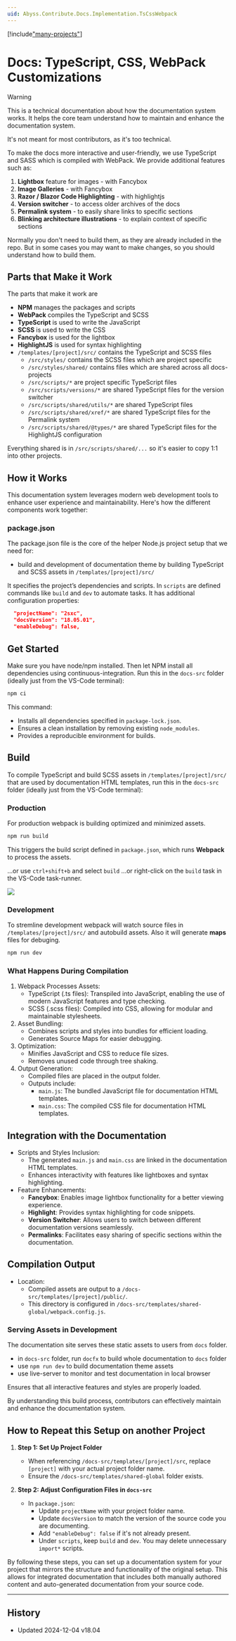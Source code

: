 ```yaml
---
uid: Abyss.Contribute.Docs.Implementation.TsCssWebpack
---
```


[!include["many-projects"](../_docs-for-many-projects.md)]

# Docs: TypeScript, CSS, WebPack Customizations

> [!WARNING]
> This is a technical documentation about how the documentation system works.
> It helps the core team understand how to maintain and enhance the documentation system.
>
> It's not meant for most contributors, as it's too technical.

To make the docs more interactive and user-friendly, we use TypeScript and SASS which is compiled with WebPack.
We provide additional features such as:

1. **Lightbox** feature for images - with Fancybox
1. **Image Galleries** - with Fancybox
1. **Razor / Blazor Code Highlighting** - with highlightjs
1. **Version switcher** - to access older archives of the docs
1. **Permalink system** - to easily share links to specific sections
1. **Blinking architecture illustrations** - to explain context of specific sections

Normally you don't need to build them, as they are already included in the repo.
But in some cases you may want to make changes, so you should understand how to build them.

## Parts that Make it Work

The parts that make it work are

* **NPM** manages the packages and scripts
* **WebPack** compiles the TypeScript and SCSS
* **TypeScript** is used to write the JavaScript
* **SCSS** is used to write the CSS
* **Fancybox** is used for the lightbox
* **HighlightJS** is used for syntax highlighting
* `/templates/[project]/src/` contains the TypeScript and SCSS files
  * `/src/styles/` contains the SCSS files which are project specific
  * `/src/styles/shared/` contains files which are shared across all docs-projects
  * `/src/scripts/*` are project specific TypeScript files
  * `/src/scripts/versions/*` are shared TypeScript files for the version switcher
  * `/src/scripts/shared/utils/*` are shared TypeScript files
  * `/src/scripts/shared/xref/*` are shared TypeScript files for the Permalink system
  * `/src/scripts/shared/@types/*` are shared TypeScript files for the HighlightJS configuration

Everything shared is in `/src/scripts/shared/...` so it's easier to copy 1:1 into other projects.

## How it Works

This documentation system leverages modern web development tools to enhance user experience and maintainability. Here's how the different components work together:

### package.json

The package.json file is the core of the helper Node.js project setup that we need for:

* build and development of documentation theme by building TypeScript and SCSS assets in `/templates/[project]/src/`

It specifies the project’s dependencies and scripts.
In `scripts` are defined commands like `build` and `dev` to automate tasks.
It has additional configuration properties:

```json
  "projectName": "2sxc",
  "docsVersion": "18.05.01",
  "enableDebug": false,
```

## Get Started

Make sure you have node/npm installed.
Then let NPM install all dependencies using continuous-integration.
Run this in the `docs-src` folder (ideally just from the VS-Code terminal):

```cmd
npm ci
```

This command:

* Installs all dependencies specified in `package-lock.json`.
* Ensures a clean installation by removing existing `node_modules`.
* Provides a reproducible environment for builds.

## Build

To compile TypeScript and build SCSS assets in `/templates/[project]/src/` that are used by documentation HTML templates, run this in the `docs-src` folder (ideally just from the VS-Code terminal):

### Production

For production webpack is building optimized and minimized assets.

```cmd
npm run build
```

This triggers the build script defined in `package.json`, which runs **Webpack** to process the assets.

...or use `ctrl+shift+b` and select `build`
...or right-click on the `build` task in the VS-Code task-runner.

<div gallery="vs-code">
  <img src="./assets/webpack-build.jpg">
</div>

### Development

To stremline development webpack will watch source files in `/templates/[project]/src/` and autobuild assets. Also it will generate **maps** files for debuging.

```cmd
npm run dev
```

### What Happens During Compilation

1. Webpack Processes Assets:
   * TypeScript (.ts files): Transpiled into JavaScript, enabling the use of modern JavaScript features and type checking.
   * SCSS (.scss files): Compiled into CSS, allowing for modular and maintainable stylesheets.
1. Asset Bundling:
   * Combines scripts and styles into bundles for efficient loading.
   * Generates Source Maps for easier debugging.
1. Optimization:
   * Minifies JavaScript and CSS to reduce file sizes.
   * Removes unused code through tree shaking.
1. Output Generation:
   * Compiled files are placed in the output folder.
   * Outputs include:
     * `main.js`: The bundled JavaScript file for documentation HTML templates.
     * `main.css`: The compiled CSS file for documentation HTML templates.

## Integration with the Documentation

* Scripts and Styles Inclusion:
  * The generated `main.js` and `main.css` are linked in the documentation HTML templates.
  * Enhances interactivity with features like lightboxes and syntax highlighting.
* Feature Enhancements:
  * **Fancybox**: Enables image lightbox functionality for a better viewing experience.
  * **Highlight**: Provides syntax highlighting for code snippets.
  * **Version Switcher**: Allows users to switch between different documentation versions seamlessly.
  * **Permalinks**: Facilitates easy sharing of specific sections within the documentation.

## Compilation Output

* Location:
  * Compiled assets are output to a `/docs-src/templates/[project]/public/`.
  * This directory is configured in `/docs-src/templates/shared-global/webpack.config.js`.

### Serving Assets in Development

The documentation site serves these static assets to users from `docs` folder.

* in `docs-src` folder, run `docfx` to build whole documentation to `docs` folder
* use `npm run dev` to build documentation theme assets
* use live-server to monitor and test documentation in local browser

Ensures that all interactive features and styles are properly loaded.

By understanding this build process, contributors can effectively maintain and enhance the documentation system.

## How to Repeat this Setup on another Project

1. **Step 1: Set Up Project Folder**
   * When referencing `/docs-src/templates/[project]/src`, replace `[project]` with your actual project folder name.
   * Ensure the `/docs-src/templates/shared-global` folder exists.

1. **Step 2: Adjust Configuration Files in `docs-src`**
   * In `package.json`:
     * Update `projectName` with your project folder name.
     * Update `docsVersion` to match the version of the source code you are documenting.
     * Add `"enableDebug": false` if it's not already present.
     * Under `scripts`, keep `build` and `dev`. You may delete unnecessary `import*` scripts.

By following these steps, you can set up a documentation system for your project that mirrors the structure and functionality of the original setup. This allows for integrated documentation that includes both manually authored content and auto-generated documentation from your source code.

---

## History

* Updated 2024-12-04 v18.04

